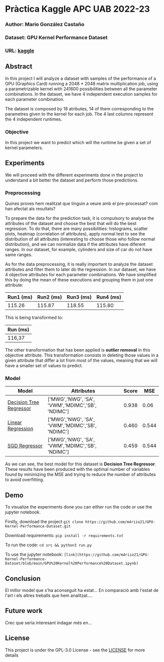 # Pràctica Kaggle APC UAB 2022-23
### Author: **Mario González Castaño**
### Dataset: **GPU Kernel Performance Dataset**
### URL: [kaggle](https://www.kaggle.com/datasets/rupals/gpu-runtime)
## Abstract
In this project I will analyze a dataset with samples of the performance of a GPU (Graphics Card) running a 2048 * 2048 matrix multiplication job, using a parametrizable kernel with 241600 possibilities between all the parameter combinations. In the dataset, we have 4 independent execution samples for each parameter combination.

The dataset is composed by 18 atributes, 14 of them corresponding to the parametres given to the kernel for each job. The 4 last columns represent the 4 independent runtimes.

### Objective
In this project we want to predict which will the runtime be given a set of kernel parameters.

## Experiments
We will proceed with the different experiments done in the project to understand a bit better the dataset and perform those predictions.

### Preprocessing
Quines proves hem realitzat que tinguin a veure amb el pre-processat? com han afectat als resultats?

To prepare the data for the prediction task, it is compulsory to analyse the attributes of the dataset and choose the best that will do the best regression. To do that, there are many possibilities: histograms, scatter plots, heatmap (correlation of attributes), apply normal test to see the distribution of all attributes (interesting to choose those who follow normal distribution), and we can normalize data if the attributes have diferent ranges.
In our dataset, for example, cylinders and size of car do not have same ranges.

As for the data preprocessing, it is really important to analyze the dataset attributes and filter them to later do the regression. In our dataset, we have 4 objective attributes for each parameter combinations. We have simplified this by doing the mean of these executions and grouping them in just one attribute:

| Run1 (ms) | Run2 (ms) | Run3 (ms) | Run4 (ms) | 
| -- | -- | -- | -- |
| 115.26 | 115.87 | 118.55 | 115.80 |

This is being transformed to:

| Run (ms) |
| -- |
| 116,37 |

The other transformation that has been applied is **outlier removal** in this objective attribute. This transformation consists in deleting those values in a given attribute that differ a lot from most of the values, meaning that we will have a smaller set of values to predict.


### Model
| Model | Attributes | Score | MSE |
| -- | -- | -- | -- |
| [Decision Tree Regressor](https://scikit-learn.org/stable/modules/generated/sklearn.tree.DecisionTreeRegressor.html?highlight=decision+tree) | ['MWG','NWG', 'SA',  'VWM','MDIMC','SB', 'NDIMC'] | 0.938 | 0.06 |
| [Linear Regression](https://scikit-learn.org/stable/modules/generated/sklearn.linear_model.LinearRegression.html?highlight=linearregre#sklearn.linear_model.LinearRegression) | ['MWG','NWG', 'SA',  'VWM','MDIMC','SB', 'NDIMC'] | 0.460 | 0.544 |
| [SGD Regressor](https://scikit-learn.org/stable/modules/generated/sklearn.linear_model.SGDRegressor.html?highlight=sgdregress#sklearn.linear_model.SGDRegressor) | ['MWG','NWG', 'SA',  'VWM','MDIMC','SB', 'NDIMC'] | 0.459 | 0.544 |

As we can see, the best model for this dataset is **Decision Tree Regressor**. These results have been produced with the optimal number of variables found by minimizing the MSE and trying to reduce the number of attributes to avoid overfitting. 

## Demo
To visualize the experiments done you can either run the code or use the jupyter notebook.

Firstly, download the project
``` git clone https://github.com/m4riio21/GPU-Kernel-Performance-Dataset.git ```

Download requirements:
``` pip install -r requirements.txt ```

To run the code:
``` cd src && python3 run.py ```

To use the jupyter notebook:
``` [link](https://github.com/m4riio21/GPU-Kernel-Performance-Dataset/blob/main/GPU%20Kernel%20Performance%20Dataset.ipynb) ```

## Conclusion
El millor model que s'ha aconseguit ha estat...
En comparació amb l'estat de l'art i els altres treballs que hem analitzat....
## Future work
Crec que seria interesant indagar més en...
## License
This project is under the GPL-3.0 License - see the [LICENSE](LICENSE) for more details
